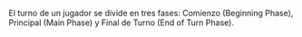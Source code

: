 El turno de un jugador se divide en tres fases: Comienzo (Beginning Phase), Principal (Main Phase) y Final de Turno (End of Turn Phase). 
